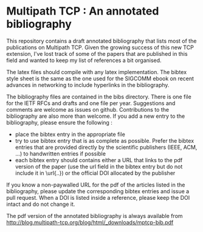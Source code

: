 Multipath TCP : An annotated bibliography
===================================


This repository contains a draft annotated bibliography that lists most of the publications on Multipath TCP. Given the growing success of this new TCP extension, I've lost track of some of the papers that are published in this field and wanted to keep my list of references a bit organised.

The latex files should compile with any latex implementation. The bibtex style sheet is the same as the one used for the SIGCOMM ebook on recent advances in networking to include hyperlinks in the bibliography.

The bibliography files are contained in the bibs directory. There is one file for the IETF RFCs and drafts and one file per year. Suggestions and comments are welcome as issues on github. Contributions to the bibliography are also more than welcome. If you add a new entry to the bibliography, please ensure the following :

 - place the bibtex entry in the appropriate file
 - try to use bibtex entry that is as complete as possible. Prefer the bibtex entries that are provided directly by the scientific publishers (IEEE, ACM, ...) to handwritten entries if possible
 - each bibtex entry should contains either a URL that links to the pdf version of the paper (use the url field in the bibtex entry but do not include it in \url{..}) or the official DOI allocated by the publisher
 
If you know a non-paywalled URL for the pdf of the articles listed in the bibliography, please update the corresponding bibtex entries and issue a pull request. When a DOI is listed inside a reference, please keep the DOI intact and do not change it.

The pdf version of the annotated bibliography is always available from http://blog.multipath-tcp.org/blog/html/_downloads/mptcp-bib.pdf

